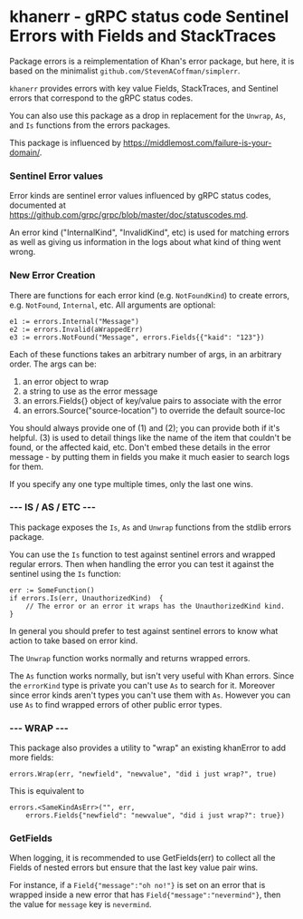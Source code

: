 # khanerr - gRPC status code Sentinel Errors with Fields and StackTraces

Package errors is a reimplementation of Khan's error package, but here, it is based on
the minimalist `github.com/StevenACoffman/simplerr`.

`khanerr` provides errors with key value Fields, StackTraces, and Sentinel errors
that correspond to the gRPC status codes.

You can also use this package as a drop in replacement for the `Unwrap`, `As`, and `Is` functions from the errors packages.

This package is influenced
by https://middlemost.com/failure-is-your-domain/.  

### Sentinel Error values

Error kinds are sentinel error values
influenced by gRPC status codes, documented at
https://github.com/grpc/grpc/blob/master/doc/statuscodes.md.

An error kind ("InternalKind", "InvalidKind", etc) is used for matching
errors as well as giving us information in the logs about what kind
of thing went wrong.

### New Error Creation

There are functions for each error kind (e.g. `NotFoundKind`) to create errors, e.g. `NotFound`,
`Internal`, etc. All arguments are optional:

	e1 := errors.Internal("Message")
	e2 := errors.Invalid(aWrappedErr)
	e3 := errors.NotFound("Message", errors.Fields{{"kaid": "123"})

Each of these functions takes an arbitrary number of args, in an
arbitrary order. The args can be:
1. an error object to wrap
2. a string to use as the error message
3. an errors.Fields{} object of key/value pairs to associate with the error
4. an errors.Source("source-location") to override the default source-loc

You should always provide one of (1) and (2); you can provide both
if it's helpful.  (3) is used to detail things like the name of the
item that couldn't be found, or the affected kaid, etc. Don't
embed these details in the error message - by putting them in
fields you make it much easier to search logs for them.

If you specify any one type multiple times, only the last one wins.

### --- IS / AS / ETC ---

This package exposes the `Is`, `As` and `Unwrap` functions from
the stdlib errors package.

You can use the `Is` function to test against sentinel errors and wrapped
regular errors. Then when handling the error you can test it against the
sentinel using the `Is` function:

	err := SomeFunction()
	if errors.Is(err, UnauthorizedKind)  {
	    // The error or an error it wraps has the UnauthorizedKind kind.
	}

In general you should prefer to test against
sentinel errors to know what action to
take based on error kind.

The `Unwrap` function works normally and returns wrapped errors.

The `As` function works normally, but isn't very useful with Khan errors.
Since the `errorKind` type is private you can't use `As` to search for it.
Moreover since error kinds aren't types you can't use them with `As`.
However you can use `As` to find wrapped errors of other public error
types.

### --- WRAP ---

This package also provides a utility to "wrap" an existing khanError
to add more fields:

	errors.Wrap(err, "newfield", "newvalue", "did i just wrap?", true)

This is equivalent to

	errors.<SameKindAsErr>("", err,
	    errors.Fields{"newfield": "newvalue", "did i just wrap?": true})

### GetFields
When logging, it is recommended to use GetFields(err) to collect all the Fields
of nested errors but ensure that the last key value pair wins.

For instance, if a `Field{"message":"oh no!"}` is set on an error that is wrapped inside a new
error that has `Field{"message":"nevermind"}`, then the value for `message` key is `nevermind`.